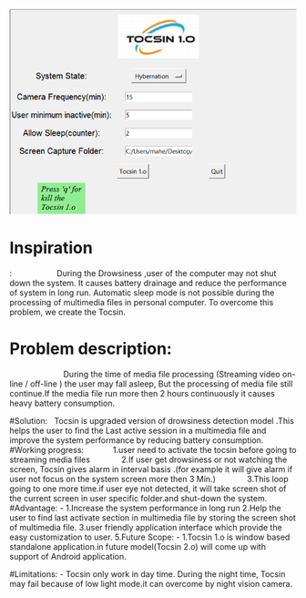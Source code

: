 ![Tocsin](https://github.com/mahesh2996/Project-Work/blob/master/toc-osoc/IMG/Capture.PNG)

<h1>Inspiration</h1>:
                   During the Drowsiness ,user of the computer may not shut down the system. It causes battery drainage and reduce the performance of system in long run. Automatic sleep mode is not possible during the processing of multimedia files in personal computer. To overcome this problem, we create the Tocsin. 
<h1>Problem description:</h1>
                        During the time of media file processing (Streaming video on-line / off-line ) the user may fall asleep, But the processing of media file still continue.If the media file run more then 2 hours continuously it causes heavy battery consumption. 

#Solution:
  Tocsin is upgraded version of drowsiness detection model .This helps the user to find the Last active session in a multimedia file and improve the system performance by reducing battery consumption.
#Working progress:
            1.user need to activate the tocsin before going to streaming media files
             2.If user get drowsiness or not watching the screen, Tocsin gives alarm in interval basis .(for example it will give alarm if user not focus on the system screen more then 3 Min.)
             3.This loop going to one more time.if user eye not detected, it will take screen shot of the current screen in user specific folder.and shut-down the system.
#Advantage: -
1.Increase the system performance in long run
2.Help the user to find last activate section in multimedia file by storing the screen shot of multimedia file.
3.user friendly application interface which provide the easy customization to user.
5.Future Scope: -
1.Tocsin 1.o is window based standalone application.in future model(Tocsin 2.o) will come up with support of Android application.


#Limitations: -
Tocsin only work in day time. During the night time, Tocsin may fail because of low light mode.it can overcome by night vision camera.

